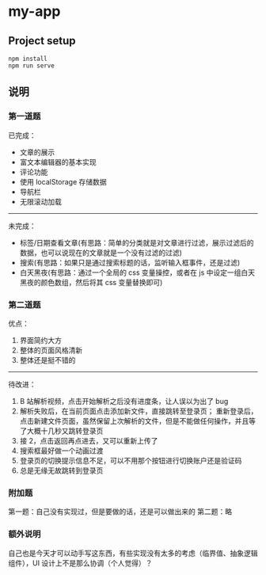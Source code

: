 # my-app

## Project setup

```
npm install
npm run serve
```

## 说明

### 第一道题

已完成：

- 文章的展示
- 富文本编辑器的基本实现
- 评论功能
- 使用 localStorage 存储数据
- 导航栏
- 无限滚动加载
--------------------


未完成：

- 标签/日期查看文章(有思路：简单的分类就是对文章进行过滤，展示过滤后的数据，也可以说现在的文章就是一个没有过滤的过滤)
- 搜索(有思路：如果只是通过搜索标题的话，监听输入框事件，还是过滤)
- 白天黑夜(有思路：通过一个全局的 css 变量操控，或者在 js 中设定一组白天黑夜的颜色数组，然后将其 css 变量替换即可)

### 第二道题

优点：

1. 界面简约大方
2. 整体的页面风格清新
3. 整体还是挺不错的

-----------------
待改进：

1. B 站解析视频，点击开始解析之后没有进度条，让人误以为出了 bug
2. 解析失败后，在当前页面点击添加新文件，直接跳转至登录页；
   重新登录后，点击新建文件页面，虽然保留上次解析的文件，但是不能做任何操作，并且等了大概十几秒又跳转登录页
3. 接 2，点击返回再点进去，又可以重新上传了
4. 搜索框最好做一个动画过渡
5. 登录页的切换提示信息不足，可以不用那个按钮进行切换账户还是验证码
6. 总是无缘无故跳转到登录页

### 附加题

第一题：自己没有实现过，但是要做的话，还是可以做出来的
第二题：略

### 额外说明

自己也是今天才可以动手写这东西，有些实现没有太多的考虑（临界值、抽象逻辑组件），UI 设计上不是那么协调（个人觉得）？
